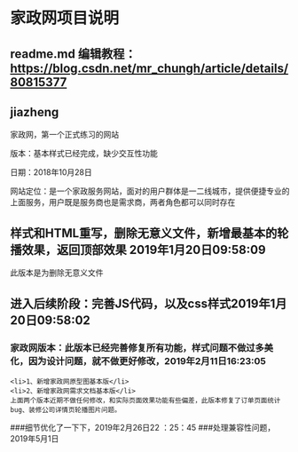 家政网项目说明
=========

## readme.md 编辑教程：https://blog.csdn.net/mr_chungh/article/details/80815377

## jiazheng
家政网，第一个正式练习的网站<p>
版本：基本样式已经完成，缺少交互性功能<p>
日期：2018年10月28日<p>
网站定位：是一个家政服务网站，面对的用户群体是一二线城市，提供便捷专业的上面服务，用户既是服务商也是需求商，两者角色都可以同时存在<p>
    
## 样式和HTML重写，删除无意义文件，新增最基本的轮播效果，返回顶部效果 2019年1月20日09:58:09
此版本是为删除无意义文件


## 进入后续阶段：完善JS代码，以及css样式2019年1月20日09:58:02


### 家政网版本：此版本已经完善修复所有功能，样式问题不做过多美化，因为设计问题，就不做更好修改，2019年2月11日16:23:05
    <li>1、新增家政网原型图基本版</li>
    <li>2、新增家政网需求文档基本版</li>
    上面两个版本近期不做任何修改，和实际页面效果功能有些偏差，此版本修复了订单页面统计bug、装修公司详情页轮播图片问题。
        
    
###细节优化了一下下，2019年2月26日22 ：25：45
###处理兼容性问题，2019年5月1日

